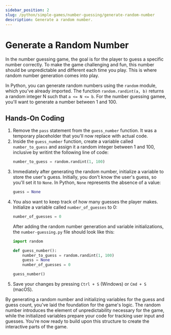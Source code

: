 ```yaml
---
sidebar_position: 2
slug: /python/simple-games/number-guessing/generate-random-number
description: Generate a random number.
---
```


# Generate a Random Number

In the number guessing game, the goal is for the player to guess a specific number correctly. To make the game challenging and fun, this number should be unpredictable and different each time you play. This is where random number generation comes into play.

In Python, you can generate random numbers using the `random` module, which you've already imported. The function `random.randint(a, b)` returns a random integer N such that `a <= N <= b`. For the number guessing gamee, you'll want to generate a number between 1 and 100.

## Hands-On Coding

1. Remove the `pass` statement from the `guess_number` function. It was a temporary placeholder that you'll now replace with actual code.
2. Inside the `guess_number` function, create a variable called `number_to_guess` and assign it a random integer between 1 and 100, inclusive by writint the following line of code:
   ```python
   number_to_guess = random.randint(1, 100)
   ```
3. Immediately after generating the random number, initialize a variable to store the user's guess. Initially, you don't know the user's guess, so you'll set it to `None`. In Python, `None` represents the absence of a value:
   ```python
   guess = None
   ```
4. You also want to keep track of how many guesses the player makes. Initialize a variable called `number_of_guesses` to 0:
   ```python
   number_of_guesses = 0
   ```
    After adding the random number generation and variable initializations, the `number-guessing.py` file should look like this:
   ```python
   import random

   def guess_number():
       number_to_guess = random.randint(1, 100)
       guess = None
       number_of_guesses = 0

   guess_number()
   ```
5. Save your changes by pressing `Ctrl + S` (Windows) or `Cmd + S` (macOS).


By generating a random number and initializing variables for the guess and guess count, you've laid the foundation for the game's logic. The random number introduces the element of unpredictability necessary for the game, while the initialized variables prepare your code for tracking user input and guesses. You're now ready to build upon this structure to create the interactive parts of the game.